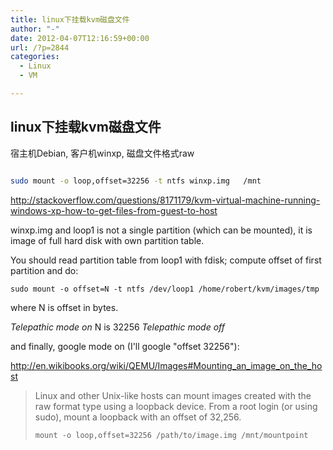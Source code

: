 ```yaml
---
title: linux下挂载kvm磁盘文件
author: "-"
date: 2012-04-07T12:16:59+00:00
url: /?p=2844
categories:
  - Linux
  - VM

---
```

## linux下挂载kvm磁盘文件
宿主机Debian, 客户机winxp, 磁盘文件格式raw

```bash

sudo mount -o loop,offset=32256 -t ntfs winxp.img   /mnt

```

<http://stackoverflow.com/questions/8171179/kvm-virtual-machine-running-windows-xp-how-to-get-files-from-guest-to-host>

winxp.img and loop1 is not a single partition (which can be mounted), it is image of full hard disk with own partition table.

You should read partition table from loop1 with fdisk; compute offset of first partition and do:

    sudo mount -o offset=N -t ntfs /dev/loop1 /home/robert/kvm/images/tmp 

where N is offset in bytes.

_Telepathic mode on_ N is 32256 _Telepathic mode off_

and finally, google mode on (I'll google "offset 32256"):

http://en.wikibooks.org/wiki/QEMU/Images#Mounting_an_image_on_the_host

> Linux and other Unix-like hosts can mount images created with the raw format type using a loopback device. From a root login (or using sudo), mount a loopback with an offset of 32,256.
> 
> `mount -o loop,offset=32256 /path/to/image.img /mnt/mountpoint`